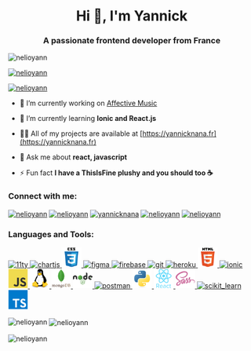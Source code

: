 <h1 align="center">Hi 👋, I'm Yannick</h1>
<h3 align="center">A passionate frontend developer from France</h3>

<p align="left"> <img src="https://komarev.com/ghpvc/?username=nelioyann&label=Profile%20views&color=0e75b6&style=flat" alt="nelioyann" /> </p>

<p align="left"> <a href="https://github.com/ryo-ma/github-profile-trophy"><img src="https://github-profile-trophy.vercel.app/?username=nelioyann" alt="nelioyann" /></a> </p>

<p align="left"> <a href="https://twitter.com/nelioyann" target="blank"><img src="https://img.shields.io/twitter/follow/nelioyann?logo=twitter&style=for-the-badge" alt="nelioyann" /></a> </p>

- 🔭 I’m currently working on [Affective Music](https://github.com/nelioyann/affective-music)

- 🌱 I’m currently learning **Ionic and React.js**

- 👨‍💻 All of my projects are available at [https://yannicknana.fr](https://yannicknana.fr)

- 💬 Ask me about **react, javascript**

- ⚡ Fun fact **I have a ThisIsFine plushy and you should too ☕**

<h3 align="left">Connect with me:</h3>
<p align="left">
<a href="https://codepen.io/nelioyann" target="blank"><img align="center" src="https://cdn.jsdelivr.net/npm/simple-icons@3.0.1/icons/codepen.svg" alt="nelioyann" height="30" width="40" /></a>
<a href="https://twitter.com/nelioyann" target="blank"><img align="center" src="https://cdn.jsdelivr.net/npm/simple-icons@3.0.1/icons/twitter.svg" alt="nelioyann" height="30" width="40" /></a>
<a href="https://linkedin.com/in/yannicknana" target="blank"><img align="center" src="https://cdn.jsdelivr.net/npm/simple-icons@3.0.1/icons/linkedin.svg" alt="yannicknana" height="30" width="40" /></a>
<a href="https://dribbble.com/nelioyann" target="blank"><img align="center" src="https://cdn.jsdelivr.net/npm/simple-icons@3.0.1/icons/dribbble.svg" alt="nelioyann" height="30" width="40" /></a>
<a href="https://www.behance.net/nelioyann" target="blank"><img align="center" src="https://cdn.jsdelivr.net/npm/simple-icons@3.0.1/icons/behance.svg" alt="nelioyann" height="30" width="40" /></a>
</p>

<h3 align="left">Languages and Tools:</h3>
<p align="left"> <a href="https://www.11ty.dev/" target="_blank"> <img src="https://gist.githubusercontent.com/vivek32ta/c7f7bf583c1fb1c58d89301ea40f37fd/raw/f4c85cce5790758286b8f155ef9a177710b995df/11ty.svg" alt="11ty" width="40" height="40"/> </a> <a href="https://www.chartjs.org" target="_blank"> <img src="https://www.chartjs.org/media/logo-title.svg" alt="chartjs" width="40" height="40"/> </a> <a href="https://www.w3schools.com/css/" target="_blank"> <img src="https://raw.githubusercontent.com/devicons/devicon/master/icons/css3/css3-original-wordmark.svg" alt="css3" width="40" height="40"/> </a> <a href="https://www.figma.com/" target="_blank"> <img src="https://www.vectorlogo.zone/logos/figma/figma-icon.svg" alt="figma" width="40" height="40"/> </a> <a href="https://firebase.google.com/" target="_blank"> <img src="https://www.vectorlogo.zone/logos/firebase/firebase-icon.svg" alt="firebase" width="40" height="40"/> </a> <a href="https://git-scm.com/" target="_blank"> <img src="https://www.vectorlogo.zone/logos/git-scm/git-scm-icon.svg" alt="git" width="40" height="40"/> </a> <a href="https://heroku.com" target="_blank"> <img src="https://www.vectorlogo.zone/logos/heroku/heroku-icon.svg" alt="heroku" width="40" height="40"/> </a> <a href="https://www.w3.org/html/" target="_blank"> <img src="https://raw.githubusercontent.com/devicons/devicon/master/icons/html5/html5-original-wordmark.svg" alt="html5" width="40" height="40"/> </a> <a href="https://ionicframework.com" target="_blank"> <img src="https://upload.wikimedia.org/wikipedia/commons/d/d1/Ionic_Logo.svg" alt="ionic" width="40" height="40"/> </a> <a href="https://developer.mozilla.org/en-US/docs/Web/JavaScript" target="_blank"> <img src="https://raw.githubusercontent.com/devicons/devicon/master/icons/javascript/javascript-original.svg" alt="javascript" width="40" height="40"/> </a> <a href="https://www.linux.org/" target="_blank"> <img src="https://raw.githubusercontent.com/devicons/devicon/master/icons/linux/linux-original.svg" alt="linux" width="40" height="40"/> </a> <a href="https://www.mongodb.com/" target="_blank"> <img src="https://raw.githubusercontent.com/devicons/devicon/master/icons/mongodb/mongodb-original-wordmark.svg" alt="mongodb" width="40" height="40"/> </a> <a href="https://nodejs.org" target="_blank"> <img src="https://raw.githubusercontent.com/devicons/devicon/master/icons/nodejs/nodejs-original-wordmark.svg" alt="nodejs" width="40" height="40"/> </a> <a href="https://postman.com" target="_blank"> <img src="https://www.vectorlogo.zone/logos/getpostman/getpostman-icon.svg" alt="postman" width="40" height="40"/> </a> <a href="https://www.python.org" target="_blank"> <img src="https://raw.githubusercontent.com/devicons/devicon/master/icons/python/python-original.svg" alt="python" width="40" height="40"/> </a> <a href="https://reactjs.org/" target="_blank"> <img src="https://raw.githubusercontent.com/devicons/devicon/master/icons/react/react-original-wordmark.svg" alt="react" width="40" height="40"/> </a> <a href="https://sass-lang.com" target="_blank"> <img src="https://raw.githubusercontent.com/devicons/devicon/master/icons/sass/sass-original.svg" alt="sass" width="40" height="40"/> </a> <a href="https://scikit-learn.org/" target="_blank"> <img src="https://upload.wikimedia.org/wikipedia/commons/0/05/Scikit_learn_logo_small.svg" alt="scikit_learn" width="40" height="40"/> </a> <a href="https://www.typescriptlang.org/" target="_blank"> <img src="https://raw.githubusercontent.com/devicons/devicon/master/icons/typescript/typescript-original.svg" alt="typescript" width="40" height="40"/> </a> </p>

<p><img align="left" src="https://github-readme-stats.vercel.app/api/top-langs?username=nelioyann&show_icons=true&locale=en&layout=compact" alt="nelioyann" /></p>

<p>&nbsp;<img align="center" src="https://github-readme-stats.vercel.app/api?username=nelioyann&show_icons=true&locale=en" alt="nelioyann" /></p>

<p><img align="center" src="https://github-readme-streak-stats.herokuapp.com/?user=nelioyann&" alt="nelioyann" /></p>
